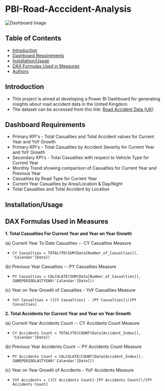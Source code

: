 # PBI-Road-Acccident-Analysis

![Dashboard Image](https://github.com/IsaacMwendwa/PBI-Road-Accident-Analysis/blob/main/Final%20Dashboard%20Image.PNG "Final Dashboard Image")

## Table of Contents
* [Introduction](#Introduction)
* [Dashboard Requirements](#Dashboard-Requirements)
* [Installation/Usage](#Installation--Usage)
* [DAX Formulas Used in Measures](#DAX-Formulas-Used-in-Measures)
* [Authors](#Authors)
  
## Introduction
* This project is aimed at developing a Power BI Dashboard for generating insights about road accident data in the United Kingdom.
* The dataset can be accessed from this link: [Road Accident Data (UK)](https://drive.google.com/drive/folders/1G3BFBOcSn-i-8aJ6c_MgGWJzhYWM_Okb?usp=sharing)
  
## Dashboard Requirements
* Primary KPI's - Total Casualties and Total Accident values for Current Year and YoY Growth
* Primary KPI's - Total Casualties by Accident Severity for Current Year and YoY Growth
* Secondary KPI's - Total Casualties with respect to Vehicle Type for Current Year
* Monthly Trend showing comparison of Casualties for Current Year and Previous Year
* Casualties by Road Type for Current Year
* Current Year Casualties by Area/Location & Day/Night
* Total Casualties and Total Accident by Location

## Installation/Usage

## DAX Formulas Used in Measures

**1. Total Casualties For Current Year and Year on Year Growth**

(a) Current Year To Date Casualties -- CY Casualties Measure
* `CY Casualties = TOTALYTD(SUM(Data[Number_of_Casualties]), 'Calendar'[Date])`

(b) Previous Year Casualties -- PY Casualties Measure
* `PY Casualties = CALCULATE(SUM(Data[Number_of_Casualties]), SAMEPERIODLASTYEAR('Calendar'[Date]))`

(c) Year on Year Growth of Casualties - YoY Casualties Measure
* `YoY Casualties = ([CY Casualties] - [PY Casualties])/[PY Casualties]`

**2. Total Accidents for Current Year and Year on Year Growth**

(a) Current Year Accidents Count -- CY Accidents Count Measure
*  `CY Accidents Count = TOTALYTD(COUNT(Data[Accident_Index]), 'Calendar'[Date])`

(b) Previous Year Accidents Count -- PY Accidents Count Measure
* `PY Accidents Count = CALCULATE(COUNT(Data[Accident_Index]), SAMEPERIODLASTYEAR('Calendar'[Date]))`

(c) Year on Year Growth of Accidents - YoY Accidents Measure
* `YoY Accidents = ([CY Accidents Count]-[PY Accidents Count])/[PY Accidents Count]`




  
